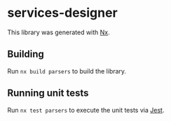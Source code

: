 # services-designer

This library was generated with [Nx](https://nx.dev).

## Building

Run `nx build parsers` to build the library.

## Running unit tests

Run `nx test parsers` to execute the unit tests via [Jest](https://jestjs.io).

